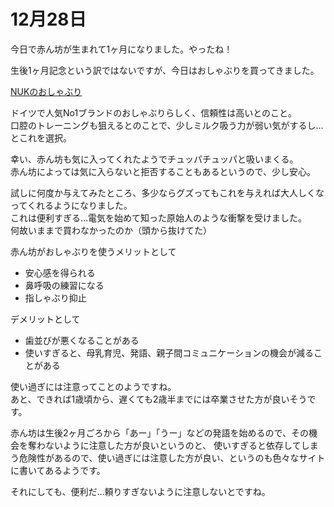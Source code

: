 # 12月28日

今日で赤ん坊が生まれて1ヶ月になりました。やったね！

生後1ヶ月記念という訳ではないですが、今日はおしゃぶりを買ってきました。

[NUKのおしゃぶり](https://akachan.omni7.jp/detail/446019500)

ドイツで人気No1ブランドのおしゃぶりらしく、信頼性は高いとのこと。  
口腔のトレーニングも狙えるとのことで、少しミルク吸う力が弱い気がするし…とこれを選択。

幸い、赤ん坊も気に入ってくれたようでチュッパチュッパと吸いまくる。  
赤ん坊によっては気に入らないと拒否することもあるというので、少し安心。

試しに何度か与えてみたところ、多少ならグズってもこれを与えれば大人しくなってくれるようになりました。  
これは便利すぎる…電気を始めて知った原始人のような衝撃を受けました。  
何故いままで買わなかったのか（頭から抜けてた）

赤ん坊がおしゃぶりを使うメリットとして

- 安心感を得られる
- 鼻呼吸の練習になる
- 指しゃぶり抑止

デメリットとして

- 歯並びが悪くなることがある
- 使いすぎると、母乳育児、発語、親子間コミュニケーションの機会が減ることがある

使い過ぎには注意ってことのようですね。  
あと、できれば1歳頃から、遅くても2歳半までには卒業させた方が良いそうです。

赤ん坊は生後2ヶ月ごろから「あー」「うー」などの発語を始めるので、その機会を奪わないように注意した方が良いというのと、
使いすぎると依存してしまう危険性があるので、使い過ぎには注意した方が良い、というのも色々なサイトに書いてあるようです。

それにしても、便利だ…頼りすぎないように注意しないとですね。